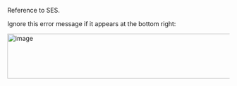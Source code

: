 Reference to SES.

Ignore this error message if it appears at the bottom right:

<img width="831" height="102" alt="image" src="https://github.com/user-attachments/assets/92140f23-9571-4ded-a981-50d09d0588fa" />
